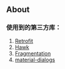 ## About
### 使用到的第三方库：
1. [Retrofit](https://github.com/square/retrofit)
2. [Hawk](https://github.com/ferventdesert/Hawk)
3. [Fragmentation](https://github.com/YoKeyword/Fragmentation)
4. [material-dialogs](https://github.com/afollestad/material-dialogs)

